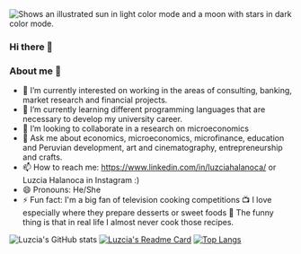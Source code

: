 <picture>
  <source media="(prefers-color-scheme: dark)" srcset="https://super-static-assets.s3.amazonaws.com/1cdeea7c-0a08-41dd-afb2-a331319ec817/images/d54b7f2b-2194-49d9-8059-1730c02868ac.jpg">
  <img alt="Shows an illustrated sun in light color mode and a moon with stars in dark color mode." src="https://super-static-assets.s3.amazonaws.com/1cdeea7c-0a08-41dd-afb2-a331319ec817/images/d54b7f2b-2194-49d9-8059-1730c02868ac.jpg">
</picture>

### Hi there 👋

### About me 💃

- 🔭 I’m currently interested on working in the areas of consulting, banking, market research and financial projects.
- 🌱 I’m currently learning different programming languages that are necessary to develop my university career. 
- 👯 I’m looking to collaborate in a research on microeconomics
- 💬 Ask me about economics, microeconomics, microfinance, education and Peruvian development, art and cinematography, entrepreneurship and crafts.
- 📫 How to reach me: https://www.linkedin.com/in/luzciahalanoca/ or Luzcia Halanoca in Instagram :)
- 😄 Pronouns: He/She
- ⚡ Fun fact: I'm a big fan of television cooking competitions 📺 I love especially where they prepare desserts or sweet foods 🍫 The funny thing is that in real life I almost never cook those recipes.

![Luzcia's GitHub stats](https://github-readme-stats.vercel.app/api?username=LuzciaHA&show_icons=true&hide=stars,issues&theme=jolly&hide_border=false&icon_color=4c71f2&border_radius=6.5&include_all_commits)
[![Luzcia's Readme Card](https://github-readme-stats.vercel.app/api/pin/?username=LuzciaHA&repo=LuzciaHA&theme=jolly&hide_border=false&icon_color=4c71f2&border_radius=6.5)](https://github.com/LuzciaHA/LuzciaHA)
[![Top Langs](https://github-readme-stats.vercel.app/api/top-langs/?username=LuzciaHA&theme=jolly&hide_border=false&icon_color=4c71f2&border_radius=6.5)](https://github.com/LuzciaHA/LuzciaHA)










